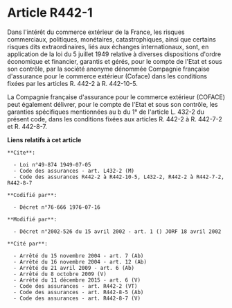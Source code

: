 # Article R442-1

Dans l'intérêt du commerce extérieur de la France, les risques commerciaux, politiques, monétaires, catastrophiques, ainsi
que certains risques dits extraordinaires, liés aux échanges internationaux, sont, en application de la loi du 5 juillet 1949
relative à diverses dispositions d'ordre économique et financier, garantis et gérés, pour le compte de l'Etat et sous son
contrôle, par la société anonyme dénommée Compagnie française d'assurance pour le commerce extérieur (Coface) dans les
conditions fixées par les articles R. 442-2 à R. 442-10-5.

La Compagnie française d'assurance pour le commerce extérieur (COFACE) peut également délivrer, pour le compte de l'Etat et
sous son contrôle, les garanties spécifiques mentionnées au b du 1° de l'article L. 432-2 du présent code, dans les
conditions fixées aux articles R. 442-2 à R. 442-7-2 et R. 442-8-7.

**Liens relatifs à cet article**

	**Cite**:

	  - Loi n°49-874 1949-07-05
	  - Code des assurances - art. L432-2 (M)
	  - Code des assurances R442-2 à R442-10-5, L432-2, R442-2 à R442-7-2, R442-8-7

	**Codifié par**:

	  - Décret n°76-666 1976-07-16

	**Modifié par**:

	  - Décret n°2002-526 du 15 avril 2002 - art. 1 () JORF 18 avril 2002

	**Cité par**:

	  - Arrêté du 15 novembre 2004 - art. 7 (Ab)
	  - Arrêté du 16 novembre 2004 - art. 12 (Ab)
	  - Arrêté du 21 avril 2009 - art. 6 (Ab)
	  - Arrêté du 8 octobre 2009 (V)
	  - Arrêté du 11 décembre 2015 - art. 6 (V)
	  - Code des assurances - art. R442-2 (VT)
	  - Code des assurances - art. R442-8-5 (Ab)
	  - Code des assurances - art. R442-8-7 (V)
